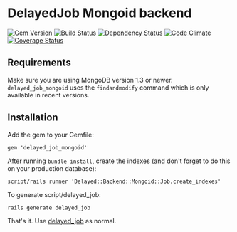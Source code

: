 # DelayedJob Mongoid backend

[![Gem Version](https://badge.fury.io/rb/delayed_job_mongoid.svg)](http://badge.fury.io/rb/delayed_job_mongoid)
[![Build Status](https://travis-ci.org/collectiveidea/delayed_job_mongoid.svg?branch=master)](https://travis-ci.org/collectiveidea/delayed_job_mongoid)
[![Dependency Status](https://gemnasium.com/collectiveidea/delayed_job_mongoid.svg)](https://gemnasium.com/collectiveidea/delayed_job_mongoid)
[![Code Climate](https://codeclimate.com/github/collectiveidea/delayed_job_mongoid.svg)](https://codeclimate.com/github/collectiveidea/delayed_job_mongoid)
[![Coverage Status](https://coveralls.io/repos/collectiveidea/delayed_job_mongoid/badge.svg?branch=master&service=github)](https://coveralls.io/github/collectiveidea/delayed_job_mongoid?branch=master)

[gem]: https://rubygems.org/gems/delayed_job_mongoid
[travis]: http://travis-ci.org/collectiveidea/delayed_job_mongoid
[gemnasium]: https://gemnasium.com/collectiveidea/delayed_job_mongoid
[codeclimate]: https://codeclimate.com/github/collectiveidea/delayed_job_mongoid
[coveralls]: https://coveralls.io/r/collectiveidea/delayed_job_mongoid

## Requirements

Make sure you are using MongoDB version 1.3 or newer. `delayed_job_mongoid`
uses the `findandmodify` command which is only available in recent versions.

## Installation

Add the gem to your Gemfile:

    gem 'delayed_job_mongoid'

After running `bundle install`, create the indexes (and don't forget to do this
on your production database):

    script/rails runner 'Delayed::Backend::Mongoid::Job.create_indexes'

To generate script/delayed_job:

    rails generate delayed_job

That's it. Use [delayed_job](http://github.com/collectiveidea/delayed_job) as
normal.
